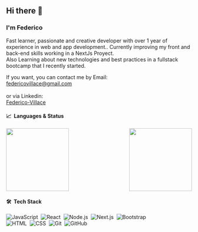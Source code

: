 ## Hi there 👋

<!--
**Federico-Villace/Federico-Villace** is a ✨ _special_ ✨ repository because its `README.md` (this file) appears on your GitHub profile.

Here are some ideas to get you started:

- 🔭 I’m currently working on ...
- 🌱 I’m currently learning ...
- 👯 I’m looking to collaborate on ...
- 🤔 I’m looking for help with ...
- 💬 Ask me about ...
- 📫 How to reach me: ...
- 😄 Pronouns: ...
- ⚡ Fun fact: ...
-->
### I'm Federico

Fast learner, passionate and creative developer with over 1 year of experience in web and app development.. Currently improving my front and back-end skills working in a NextJs Proyect.
<br />
  Also Learning about new technologies and best practices in a fullstack bootcamp that I recently started. 


If you want, you can contact me by Email:</br> <a href="mailto:federicovillace@gmail.com">federicovillace@gmail.com</a> <br></br>or via Linkedin: </br><a href="https://www.linkedin.com/in/federico-villace/">Federico-Villace</a>


#### 📈 &nbsp;Languages & Status 
<p>
<img height="170px" src="https://github-readme-stats.vercel.app/api/top-langs/?username=Federico-Villace&exclude_repo=,free-for-dev&layout=compact&langs_count=6&theme=radical">
  
  <img height="170px" align="right" src="https://github-readme-stats.vercel.app/api?username=Federico-Villace&sshow_icons=true&theme=radical&count_private=true">
</p>


 

#### 🛠 &nbsp;Tech Stack
![JavaScript](https://img.shields.io/badge/-JavaScript-05122A?style=flat&logo=javascript)&nbsp;
![React](https://img.shields.io/badge/-React-05122A?style=flat&logo=react)&nbsp;
![Node.js](https://img.shields.io/badge/-Node.js-05122A?style=flat&logo=node.js)&nbsp;
![Next.js](https://img.shields.io/badge/-NextJs-05122A?style=flat&logo=Next.Js)&nbsp;
![Bootstrap](https://img.shields.io/badge/-Bootstrap-05122A?style=flat&logo=bootstrap&logoColor=563D7C)\
![HTML](https://img.shields.io/badge/-HTML-05122A?style=flat&logo=HTML5)&nbsp;
![CSS](https://img.shields.io/badge/-CSS-05122A?style=flat&logo=CSS3&logoColor=1572B6)&nbsp;
![Git](https://img.shields.io/badge/-Git-05122A?style=flat&logo=git)&nbsp;
![GitHub](https://img.shields.io/badge/-GitHub-05122A?style=flat&logo=github)&nbsp;


  






